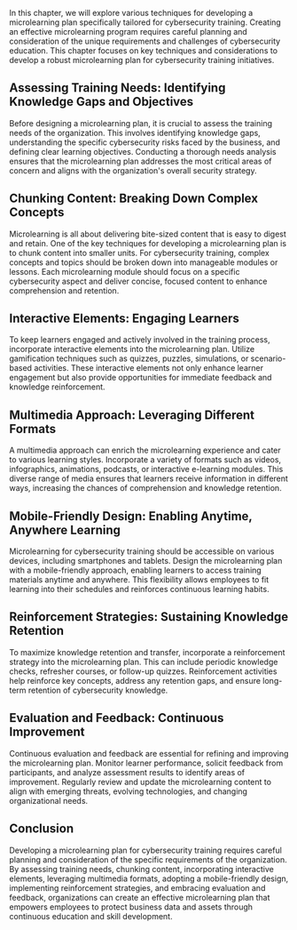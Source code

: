 
In this chapter, we will explore various techniques for developing a microlearning plan specifically tailored for cybersecurity training. Creating an effective microlearning program requires careful planning and consideration of the unique requirements and challenges of cybersecurity education. This chapter focuses on key techniques and considerations to develop a robust microlearning plan for cybersecurity training initiatives.

Assessing Training Needs: Identifying Knowledge Gaps and Objectives
-------------------------------------------------------------------

Before designing a microlearning plan, it is crucial to assess the training needs of the organization. This involves identifying knowledge gaps, understanding the specific cybersecurity risks faced by the business, and defining clear learning objectives. Conducting a thorough needs analysis ensures that the microlearning plan addresses the most critical areas of concern and aligns with the organization's overall security strategy.

Chunking Content: Breaking Down Complex Concepts
------------------------------------------------

Microlearning is all about delivering bite-sized content that is easy to digest and retain. One of the key techniques for developing a microlearning plan is to chunk content into smaller units. For cybersecurity training, complex concepts and topics should be broken down into manageable modules or lessons. Each microlearning module should focus on a specific cybersecurity aspect and deliver concise, focused content to enhance comprehension and retention.

Interactive Elements: Engaging Learners
---------------------------------------

To keep learners engaged and actively involved in the training process, incorporate interactive elements into the microlearning plan. Utilize gamification techniques such as quizzes, puzzles, simulations, or scenario-based activities. These interactive elements not only enhance learner engagement but also provide opportunities for immediate feedback and knowledge reinforcement.

Multimedia Approach: Leveraging Different Formats
-------------------------------------------------

A multimedia approach can enrich the microlearning experience and cater to various learning styles. Incorporate a variety of formats such as videos, infographics, animations, podcasts, or interactive e-learning modules. This diverse range of media ensures that learners receive information in different ways, increasing the chances of comprehension and knowledge retention.

Mobile-Friendly Design: Enabling Anytime, Anywhere Learning
-----------------------------------------------------------

Microlearning for cybersecurity training should be accessible on various devices, including smartphones and tablets. Design the microlearning plan with a mobile-friendly approach, enabling learners to access training materials anytime and anywhere. This flexibility allows employees to fit learning into their schedules and reinforces continuous learning habits.

Reinforcement Strategies: Sustaining Knowledge Retention
--------------------------------------------------------

To maximize knowledge retention and transfer, incorporate a reinforcement strategy into the microlearning plan. This can include periodic knowledge checks, refresher courses, or follow-up quizzes. Reinforcement activities help reinforce key concepts, address any retention gaps, and ensure long-term retention of cybersecurity knowledge.

Evaluation and Feedback: Continuous Improvement
-----------------------------------------------

Continuous evaluation and feedback are essential for refining and improving the microlearning plan. Monitor learner performance, solicit feedback from participants, and analyze assessment results to identify areas of improvement. Regularly review and update the microlearning content to align with emerging threats, evolving technologies, and changing organizational needs.

Conclusion
----------

Developing a microlearning plan for cybersecurity training requires careful planning and consideration of the specific requirements of the organization. By assessing training needs, chunking content, incorporating interactive elements, leveraging multimedia formats, adopting a mobile-friendly design, implementing reinforcement strategies, and embracing evaluation and feedback, organizations can create an effective microlearning plan that empowers employees to protect business data and assets through continuous education and skill development.
